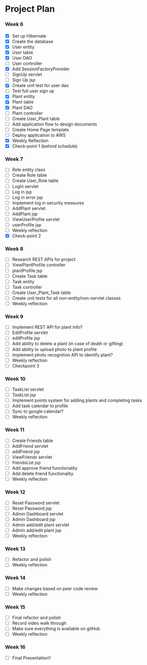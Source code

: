 # Project Plan

### Week 6
####
- [x] Set up Hibernate
- [x] Create the database
- [x] User entity
- [x] User table
- [x] User DAO
- [ ] User controller
- [x] Add SessionFactoryProvider
- [ ] SignUp servlet
- [ ] Sign Up jsp
- [x] Create unit test for user dao
- [ ] Test full user sign up
- [x] Plant entity
- [x] Plant table
- [x] Plant DAO
- [ ] Plant controller
- [ ] Create User_Plant table
- [ ] Add application flow to design documents
- [ ] Create Home Page template
- [ ] Deploy application to AWS
- [x] Weekly Reflection
- [x] Check-point 1 (behind schedule)

### Week 7
- [ ] Role entity class
- [ ] Create Role table
- [ ] Create User_Role table
- [ ] LogIn servlet
- [ ] Log in jsp
- [ ] Log in error jsp
- [ ] Implement log in security measures
- [ ] AddPlant servlet
- [ ] AddPlant jsp
- [ ] ViewUserProfile servlet
- [ ] userProfile jsp
- [ ] Weekly reflection
- [x] Check-point 2

### Week 8
- [ ] Research REST APIs for project
- [ ] ViewPlantProfile controller
- [ ] plantProfile jsp
- [ ] Create Task table
- [ ] Task entity
- [ ] Task controller
- [ ] Create User_Plant_Task table
- [ ] Create unit tests for all non-entity/non-servlet classes
- [ ] Weekly reflection

### Week 9
- [ ] Implement REST API for plant info?
- [ ] EditProfile servlet
- [ ] editProfile jsp
- [ ] Add ability to delete a plant (in case of death or gifting)
- [ ] Add ability to upload photo to plant profile
- [ ] Implement photo recognition API to identify plant?
- [ ] Weekly reflection
- [ ] Checkpoint 3

### Week 10
- [ ] TaskList servlet
- [ ] TaskList jsp
- [ ] Implement points system for adding plants and completing tasks
- [ ] Add task calendar to profile
- [ ] Sync to google calendar?
- [ ] Weekly reflection

### Week 11
- [ ] Create Friends table
- [ ] AddFriend servlet
- [ ] addFriend jsp
- [ ] ViewFriends servlet
- [ ] friendsList jsp
- [ ] Add approve friend functionality
- [ ] Add delete friend functionality
- [ ] Weekly reflection

### Week 12
- [ ] Reset Password servlet
- [ ] Reset Password jsp
- [ ] Admin Dashboard servlet
- [ ] Admin Dashboard jsp
- [ ] Admin add/edit plant servlet
- [ ] Admin add/edit plant jsp
- [ ] Weekly reflection

### Week 13
- [ ] Refactor and polish
- [ ] Weekly reflection

### Week 14
- [ ] Make changes based on peer code review
- [ ] Weekly reflection

### Week 15
- [ ] Final refactor and polish
- [ ] Record video walk through
- [ ] Make sure everything is available on gitHub
- [ ] Weekly reflection

### Week 16
- [ ] Final Presentation!!









